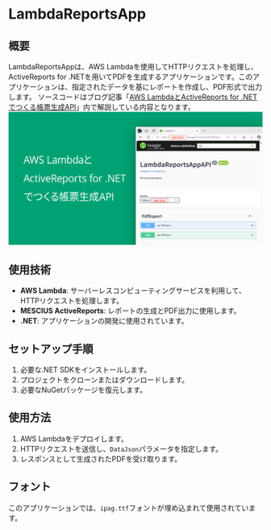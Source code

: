 # LambdaReportsApp

## 概要
LambdaReportsAppは、AWS Lambdaを使用してHTTPリクエストを処理し、ActiveReports for .NETを用いてPDFを生成するアプリケーションです。このアプリケーションは、指定されたデータを基にレポートを作成し、PDF形式で出力します。
ソースコードはブログ記事「[AWS LambdaとActiveReports for .NETでつくる帳票生成API](https://devlog.mescius.jp/activereports-aws-lambda/)」内で解説している内容となります。
![AWS Lambda x ActiveReports](./activereports-aws-lambda.png)

## 使用技術
- **AWS Lambda**: サーバーレスコンピューティングサービスを利用して、HTTPリクエストを処理します。
- **MESCIUS ActiveReports**: レポートの生成とPDF出力に使用します。
- **.NET**: アプリケーションの開発に使用されています。

## セットアップ手順
1. 必要な.NET SDKをインストールします。
2. プロジェクトをクローンまたはダウンロードします。
3. 必要なNuGetパッケージを復元します。

## 使用方法
1. AWS Lambdaをデプロイします。
2. HTTPリクエストを送信し、`DataJson`パラメータを指定します。
3. レスポンスとして生成されたPDFを受け取ります。

## フォント
このアプリケーションでは、`ipag.ttf`フォントが埋め込まれて使用されています。
